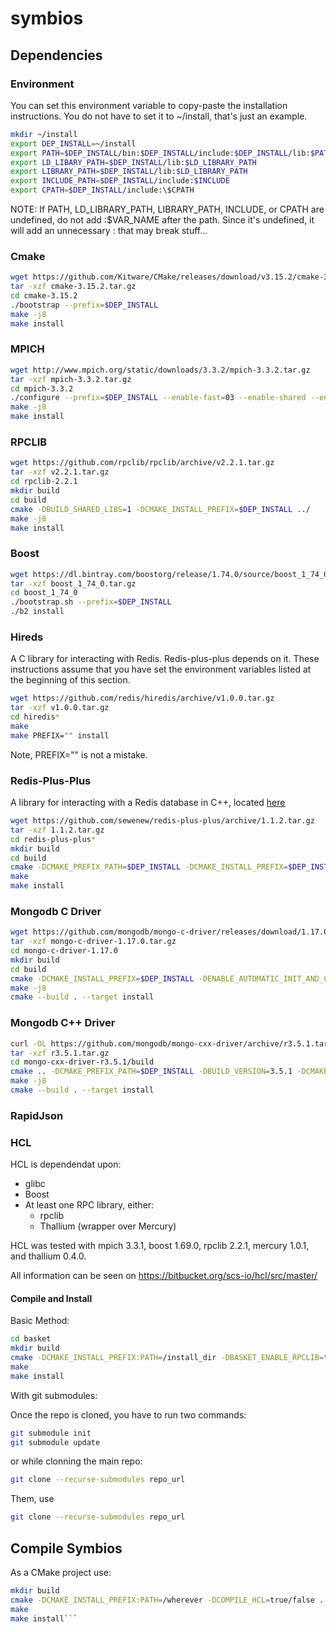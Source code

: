 # symbios
## Dependencies

### Environment

You can set this environment variable to copy-paste the installation instructions.
You do not have to set it to ~/install, that's just an example.

```bash
mkdir ~/install
export DEP_INSTALL=~/install
export PATH=$DEP_INSTALL/bin:$DEP_INSTALL/include:$DEP_INSTALL/lib:$PATH
export LD_LIBARY_PATH=$DEP_INSTALL/lib:$LD_LIBRARY_PATH
export LIBRARY_PATH=$DEP_INSTALL/lib:$LD_LIBRARY_PATH
export INCLUDE_PATH=$DEP_INSTALL/include:$INCLUDE
export CPATH=$DEP_INSTALL/include:\$CPATH
```

NOTE: If PATH, LD_LIBRARY_PATH, LIBRARY_PATH, INCLUDE, or CPATH are undefined,
do not add :$VAR_NAME after the path. Since it's undefined, it will add an
unnecessary : that may break stuff... 

### Cmake

```bash
wget https://github.com/Kitware/CMake/releases/download/v3.15.2/cmake-3.15.2.tar.gz
tar -xzf cmake-3.15.2.tar.gz
cd cmake-3.15.2
./bootstrap --prefix=$DEP_INSTALL
make -j8
make install
```

### MPICH

```bash
wget http://www.mpich.org/static/downloads/3.3.2/mpich-3.3.2.tar.gz
tar -xzf mpich-3.3.2.tar.gz
cd mpich-3.3.2
./configure --prefix=$DEP_INSTALL --enable-fast=03 --enable-shared --enable-romio --enable-threads --disable-fortran --disable-fc
make -j8
make install
```

### RPCLIB

```bash
wget https://github.com/rpclib/rpclib/archive/v2.2.1.tar.gz
tar -xzf v2.2.1.tar.gz
cd rpclib-2.2.1
mkdir build
cd build
cmake -DBUILD_SHARED_LIBS=1 -DCMAKE_INSTALL_PREFIX=$DEP_INSTALL ../
make -j8
make install
```

### Boost

```bash
wget https://dl.bintray.com/boostorg/release/1.74.0/source/boost_1_74_0.tar.gz
tar -xzf boost_1_74_0.tar.gz
cd boost_1_74_0
./bootstrap.sh --prefix=$DEP_INSTALL
./b2 install
```

### Hireds

A C library for interacting with Redis. Redis-plus-plus depends on it.
These instructions assume that you have set the environment variables
listed at the beginning of this section.

```bash
wget https://github.com/redis/hiredis/archive/v1.0.0.tar.gz  
tar -xzf v1.0.0.tar.gz  
cd hiredis*  
make  
make PREFIX="" install   
```

Note, PREFIX="" is not a mistake.

### Redis-Plus-Plus

A library for interacting with a Redis database in C++, located [here](https://github.com/sewenew/redis-plus-plus)

```bash
wget https://github.com/sewenew/redis-plus-plus/archive/1.1.2.tar.gz      
tar -xzf 1.1.2.tar.gz      
cd redis-plus-plus*    
mkdir build  
cd build  
cmake -DCMAKE_PREFIX_PATH=$DEP_INSTALL -DCMAKE_INSTALL_PREFIX=$DEP_INSTALL -DCMAKE_BUILD_TYPE=Release ../  
make
make install  
```

### Mongodb C Driver

```bash
wget https://github.com/mongodb/mongo-c-driver/releases/download/1.17.0/mongo-c-driver-1.17.0.tar.gz  
tar -xzf mongo-c-driver-1.17.0.tar.gz    
cd mongo-c-driver-1.17.0  
mkdir build  
cd build  
cmake -DCMAKE_INSTALL_PREFIX=$DEP_INSTALL -DENABLE_AUTOMATIC_INIT_AND_CLEANUP=OFF ../  
make -j8  
cmake --build . --target install  
```

### Mongodb C++ Driver

```bash
curl -OL https://github.com/mongodb/mongo-cxx-driver/archive/r3.5.1.tar.gz  
tar -xzf r3.5.1.tar.gz    
cd mongo-cxx-driver-r3.5.1/build  
cmake .. -DCMAKE_PREFIX_PATH=$DEP_INSTALL -DBUILD_VERSION=3.5.1 -DCMAKE_INSTALL_PREFIX=$DEP_INSTALL -DCMAKE_CXX_STANDARD=17 -DBSONCXX_POLY_USE_BOOST=1 -DCMAKE_BUILD_TYPE=Release     
make -j8  
cmake --build . --target install  
```



### RapidJson
### HCL
HCL is dependendat upon:
* glibc
* Boost
* At least one RPC library, either:
    * rpclib
    * Thallium (wrapper over Mercury)

HCL was tested with mpich 3.3.1, boost 1.69.0, rpclib 2.2.1, mercury 1.0.1, and thallium 0.4.0.

All information can be seen on https://bitbucket.org/scs-io/hcl/src/master/

#### Compile and Install
Basic Method:
```bash
cd basket
mkdir build
cmake -DCMAKE_INSTALL_PREFIX:PATH=/install_dir -DBASKET_ENABLE_RPCLIB=true ..
make
make install
```

With git submodules:

Once the repo is cloned, you have to run two commands:
```bash
git submodule init
git submodule update
```
or while clonning the main repo:
```bash
git clone --recurse-submodules repo_url
```
Them, use
```bash
git clone --recurse-submodules repo_url
```

## Compile Symbios
As a CMake project use:
```bash
mkdir build
cmake -DCMAKE_INSTALL_PREFIX:PATH=/wherever -DCOMPILE_HCL=true/false ..
make
make install```